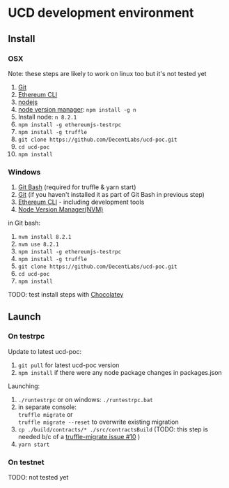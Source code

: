 # UCD development environment
## Install
### OSX
Note: these steps are likely to work on linux too but it's not tested yet
1. [Git](https://git-scm.com/download)
1. [Ethereum CLI](https://www.ethereum.org/cli)
1. [nodejs](https://nodejs.org/en/download/)
1. [node version manager](https://github.com/tj/n): `npm install -g n`  
1. Install node: `n 8.2.1`
1. `npm install -g ethereumjs-testrpc`
1. `npm install -g truffle`
1. `git clone https://github.com/DecentLabs/ucd-poc.git`
1. `cd ucd-poc`
1. `npm install`

### Windows
1. [Git Bash](https://git-for-windows.github.io/) (required for truffle & yarn start)
1. [Git](https://git-scm.com/download) (if you haven't installed it as part of Git Bash in previous step)
1. [Ethereum CLI](https://www.ethereum.org/cli) - including development tools
1. [Node Version Manager(NVM)](https://github.com/coreybutler/nvm-windows/releases)

in Git bash:
1. `nvm install 8.2.1`
1. `nvm use 8.2.1`
1. `npm install -g ethereumjs-testrpc`
1. `npm install -g truffle`
1. `git clone https://github.com/DecentLabs/ucd-poc.git`
1. `cd ucd-poc`
1. `npm install`

TODO: test install steps with [Chocolatey](https://chocolatey.org/)

## Launch
### On testrpc

Update to latest ucd-poc:
1. `git pull` for latest ucd-poc version
1. `npm install` if there were any node package changes in packages.json

Launching:
1. `./runtestrpc` or on windows: `./runtestrpc.bat`
1. in separate console:  
  `truffle migrate` or  
  `truffle migrate --reset` to overwrite existing migration
1. `cp ./build/contracts/* ./src/contractsBuild` (TODO: this step is needed b/c of a [truffle-migrate issue #10](https://github.com/trufflesuite/truffle-migrate/issues/10) )
1. `yarn start`

### On testnet
TODO: not tested yet
